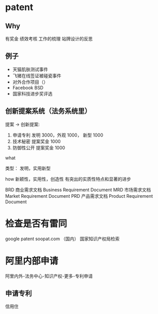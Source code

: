 # patent

## Why

有奖金
绩效考核
工作的梳理
站牌设计的反思

## 例子

- 天猫肌肤测试事件
- 飞猪在线签证被碰瓷事件
- 对外合作项目（）
- Facebook BSD
- 国家科技进步奖评选

## 创新提案系统（法务系统里）

提案 -> 创新提案:

1. 申请专利 发明 3000，外观 1000， 新型 1000
2. 技术秘密 提案奖金 1000
3. 防御性公开 提案奖金 1000

what

类型： 发明，实用新型

how
新颖性，实用性，创造性
有突出的实质性特点和显著的进步

BRD 商业需求文档 Business Requirement Document
MRD 市场需求文档 Market Requirement Document
PRD 产品需求文档 Product Requirement Document

# 检查是否有雷同

google patent
soopat.com （国内）
国家知识产权局检索

# 阿里内部申请

阿里内外-法务中心-知识产权-更多-专利申请

## 申请专利

信用住
